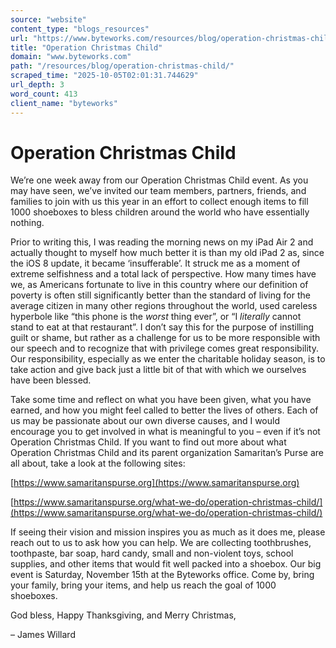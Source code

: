 ```yaml
---
source: "website"
content_type: "blogs_resources"
url: "https://www.byteworks.com/resources/blog/operation-christmas-child/"
title: "Operation Christmas Child"
domain: "www.byteworks.com"
path: "/resources/blog/operation-christmas-child/"
scraped_time: "2025-10-05T02:01:31.744629"
url_depth: 3
word_count: 413
client_name: "byteworks"
---
```


# Operation Christmas Child

We’re one week away from our Operation Christmas Child event. As you may have seen, we’ve invited our team members, partners, friends, and families to join with us this year in an effort to collect enough items to fill 1000 shoeboxes to bless children around the world who have essentially nothing.

Prior to writing this, I was reading the morning news on my iPad Air 2 and actually thought to myself how much better it is than my old iPad 2 as, since the iOS 8 update, it became ‘insufferable’. It struck me as a moment of extreme selfishness and a total lack of perspective. How many times have we, as Americans fortunate to live in this country where our definition of poverty is often still significantly better than the standard of living for the average citizen in many other regions throughout the world, used careless hyperbole like “this phone is the _worst_ thing ever”, or “I _literally_ cannot stand to eat at that restaurant”. I don’t say this for the purpose of instilling guilt or shame, but rather as a challenge for us to be more responsible with our speech and to recognize that with privilege comes great responsibility. Our responsibility, especially as we enter the charitable holiday season, is to take action and give back just a little bit of that with which we ourselves have been blessed.

Take some time and reflect on what you have been given, what you have earned, and how you might feel called to better the lives of others. Each of us may be passionate about our own diverse causes, and I would encourage you to get involved in what is meaningful to you – even if it’s not Operation Christmas Child. If you want to find out more about what Operation Christmas Child and its parent organization Samaritan’s Purse are all about, take a look at the following sites:

[https://www.samaritanspurse.org](https://www.samaritanspurse.org)

[https://www.samaritanspurse.org/what-we-do/operation-christmas-child/](https://www.samaritanspurse.org/what-we-do/operation-christmas-child/)

If seeing their vision and mission inspires you as much as it does me, please reach out to us to ask how you can help. We are collecting toothbrushes, toothpaste, bar soap, hard candy, small and non-violent toys, school supplies, and other items that would fit well packed into a shoebox. Our big event is Saturday, November 15th at the Byteworks office. Come by, bring your family, bring your items, and help us reach the goal of 1000 shoeboxes.

God bless, Happy Thanksgiving, and Merry Christmas,

– James Willard